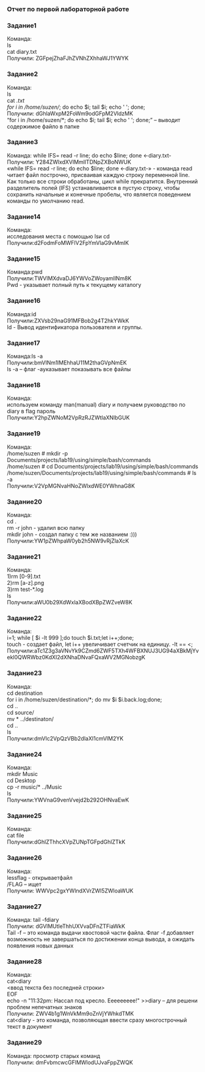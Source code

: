 ### Отчет по первой лабораторной работе  

### Задание1  
Команда:  
ls  
cat diary.txt  
Получили: ZGFpejZhaFJhZVNhZXhhaWJ1YWYK  
 
### Задание2  
Команда:  
ls  
cat *.txt  
for i in /home/suzen/*; do echo $i; tail $i; echo ' '; done;  
Получили: dGhlaWxpM2FoWm9odGFpM2VldzMK  
“for i in /home/suzen/*; do echo $i; tail $i; echo ' '; done;” – выводит содержимое файло в папке  
 
### Задание3  
Команда: while IFS= read -r line; do echo $line; done <-diary.txt-  
Получили: Y284ZWlxdXVlMmllTDNpZXBoNWUK  
«while IFS= read -r line; do echo $line; done <-diary.txt-» - команда read читает файл построчно, присваивая каждую строку переменной line. Как только все строки обработаны, цикл while прекратится. Внутренний разделитель полей (IFS) устанавливается в пустую строку, чтобы сохранить начальные и конечные пробелы, что является поведением команды по умолчанию read.  
 
### Задание14
Команда:  
исследования места с помощью lsи cd  
Получили:d2FodmFoMWFlV2FpYmVlaG9vMmIK  
 
### Задание15  
Команда:pwd  
Получили:TWVlMXdvaDJ6YWVoZWoyamllNm8K  
Pwd - указывает полный путь к текущему каталогу  
 
### Задание16  
Команда:id  
Получили:ZXVsb29naG91MFBob2g4T2hkYWkK  
Id - Вывод идентификатора пользователя и группы.  
 
### Задание17  
Команда:ls -a  
Получили:bmVlNm1lMEhhaU11M2thaGVpNmEK  
ls -a – флаг -aуказывает показывать все файлы  
 
### Задание18  
Команда:    
используем команду man(manual) diary и получаем руководство по diary в flag пароль  
Получили:Y2hpZWNoM2VpRzRJZWtlaXNlbGUK  
### Задание19  
Команда:  
/home/suzen # mkdir -p Documents/projects/lab19/using/simple/bash/commands  
/home/suzen # cd Documents/projects/lab19/using/simple/bash/commands  
/home/suzen/Documents/projects/lab19/using/simple/bash/commands # ls -a  
Получили:V2VpMGNvaHNoZWlxdWE0YWhnaG8K    
### Задание20  
Команда:  
cd .  
rm -r john - удалил всю папку  
mkdir john - создал папку с тем же названием :)))  
Получили:YW1pZWhpaW0yb2h5NW9vRjZlaXcK  
### Задание21  
Команда:  
1)rm [0-9].txt  
2)rm [a-z].png  
3)rm test-*.log  
ls  
Получили:aWU0b29XdWxlaXBodXBpZWZveW8K  
### Задание22  
Команда:  
i=1; while [ $i -lt 999 ];do touch $i.txt;let i++;done;  
touch - создает файл, let i++ увеличивает счетчик на единицу. -lt == <;  
Получили:aTc1Z3g3aVNvYk9CZmd6ZWF5TXh4WFBXNUJ3UG94aXBkMjYvekl0QWRWbz0KdXI2dXNhaDNvaFQxaWV2MGNobzgK  
  
### Задание23  
Команда:  
cd destination  
for i in /home/suzen/destination/*; do mv $i $i.back.log;done;  
cd ..  
cd source/  
mv * ../destinaton/  
cd ..  
ls  
Получили:dmVlc2VpQzVBb2dlaXI1cmVlM2YK  
  
### Задание24  
Команда:  
mkdir Music  
cd Desktop  
cp -r music/* ../Music  
ls  
Получили:YWVnaG9venVvejd2b292OHNvaEwK  
### Задание25  
Команда:  
cat file  
Получили:dGhlZThhcXVpZUNpTGFpdGhlZTkK  
   
### Задание26  
Команда:  
lessflag - открываетфайл  
/FLAG – ищет  
Получили: WWVpc2gxYWlndXVrZWl5ZWloaWUK  
   
### Задание27    
Команда: tail -fdiary   
Получили: dGVlMUtleThhUXVvaDFnZTFiaWkK  
Tail -f – это команда выдачи хвостовой части файла. Флаг -f добавляет возможность не завершаться по достижении конца вывода, а ожидать появления новых данных  
 
### Задание28  
Команда:   
cat<<EOF>diary  
<ввод текста без последней строки>  
EOF  
echo -n "11:32pm: Нассал под кресло. Еееееееее!" >>diary – для решени проблем непечатных знаков  
Получили: ZWV4b1g1WnVkMm9oZnVjYWhkdTMK  
cat<<EOF>diary - это команда, позволяющая ввести сразу многострочный текст в документ   
   
### Задание29  
Команда: просмотр старых команд  
Получили: dmFvbmcwcGFlMWlodUJvaFppZWQK  
 



